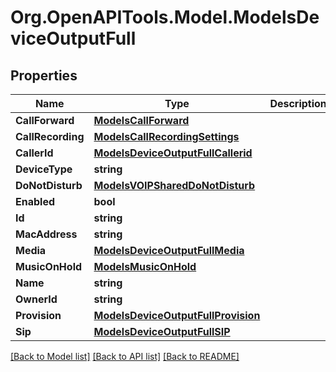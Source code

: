 # Org.OpenAPITools.Model.ModelsDeviceOutputFull

## Properties

Name | Type | Description | Notes
------------ | ------------- | ------------- | -------------
**CallForward** | [**ModelsCallForward**](ModelsCallForward.md) |  | [optional] 
**CallRecording** | [**ModelsCallRecordingSettings**](ModelsCallRecordingSettings.md) |  | [optional] 
**CallerId** | [**ModelsDeviceOutputFullCallerid**](ModelsDeviceOutputFullCallerid.md) |  | [optional] 
**DeviceType** | **string** |  | [optional] 
**DoNotDisturb** | [**ModelsVOIPSharedDoNotDisturb**](ModelsVOIPSharedDoNotDisturb.md) |  | [optional] 
**Enabled** | **bool** |  | [optional] 
**Id** | **string** |  | [optional] 
**MacAddress** | **string** |  | [optional] 
**Media** | [**ModelsDeviceOutputFullMedia**](ModelsDeviceOutputFullMedia.md) |  | [optional] 
**MusicOnHold** | [**ModelsMusicOnHold**](ModelsMusicOnHold.md) |  | [optional] 
**Name** | **string** |  | [optional] 
**OwnerId** | **string** |  | [optional] 
**Provision** | [**ModelsDeviceOutputFullProvision**](ModelsDeviceOutputFullProvision.md) |  | [optional] 
**Sip** | [**ModelsDeviceOutputFullSIP**](ModelsDeviceOutputFullSIP.md) |  | [optional] 

[[Back to Model list]](../README.md#documentation-for-models) [[Back to API list]](../README.md#documentation-for-api-endpoints) [[Back to README]](../README.md)

